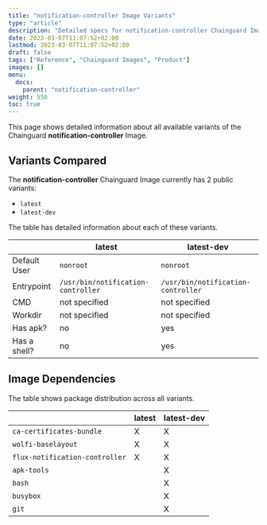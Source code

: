 ```yaml
---
title: "notification-controller Image Variants"
type: "article"
description: "Detailed specs for notification-controller Chainguard Image Variants"
date: 2023-03-07T11:07:52+02:00
lastmod: 2023-03-07T11:07:52+02:00
draft: false
tags: ["Reference", "Chainguard Images", "Product"]
images: []
menu:
  docs:
    parent: "notification-controller"
weight: 550
toc: true
---
```


This page shows detailed information about all available variants of the Chainguard **notification-controller** Image.

## Variants Compared
The **notification-controller** Chainguard Image currently has 2 public variants: 

- `latest`
- `latest-dev`

The table has detailed information about each of these variants.

|              | latest                             | latest-dev                         |
|--------------|------------------------------------|------------------------------------|
| Default User | `nonroot`                          | `nonroot`                          |
| Entrypoint   | `/usr/bin/notification-controller` | `/usr/bin/notification-controller` |
| CMD          | not specified                      | not specified                      |
| Workdir      | not specified                      | not specified                      |
| Has apk?     | no                                 | yes                                |
| Has a shell? | no                                 | yes                                |

## Image Dependencies
The table shows package distribution across all variants.

|                                | latest | latest-dev |
|--------------------------------|--------|------------|
| `ca-certificates-bundle`       | X      | X          |
| `wolfi-baselayout`             | X      | X          |
| `flux-notification-controller` | X      | X          |
| `apk-tools`                    |        | X          |
| `bash`                         |        | X          |
| `busybox`                      |        | X          |
| `git`                          |        | X          |

